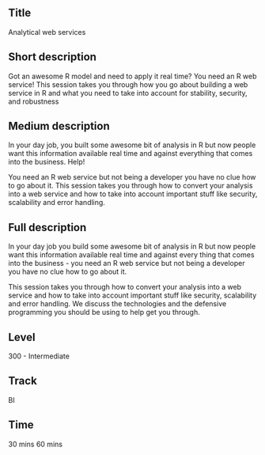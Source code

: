 Title
------
Analytical web services

Short description
------
Got an awesome R model and need to apply it real time? You need an R web service! This session takes you through how you go about building a web service in R and what you need to take into account for stability, security, and robustness

Medium description
------
In your day job, you built some awesome bit of analysis in R but now people want this information available real time and against everything that comes into the business. Help! 

You need an R web service but not being a developer you have no clue how to go about it. This session takes you through how to convert your analysis into a web service and how to take into account important stuff like security, scalability and error handling.

Full description
------
In your day job you build some awesome bit of analysis in R but now people want this information available real time and against every thing that comes into the business - you need an R web service but not being a developer you have no clue how to go about it.

This session takes you through how to convert your analysis into a web service and how to take into account important stuff like security, scalability and error handling. We discuss the technologies and the defensive programming you should be using to help get you through.

Level
------
300 - Intermediate

Track
------
BI

Time
------
30 mins
60 mins

